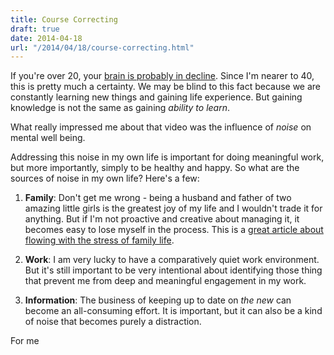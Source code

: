 ```yaml
---
title: Course Correcting
draft: true
date: 2014-04-18
url: "/2014/04/18/course-correcting.html"
---
```


If you're over 20, your [brain is probably in decline](http://youtu.be/UyPrL0cmJRs). Since I'm nearer to 40, this is pretty much a certainty. We may be blind to this fact because we are constantly learning new things and gaining life experience. But gaining knowledge is not the same as gaining *ability to learn*.

What really impressed me about that video was the influence of *noise* on mental well being.

Addressing this noise in my own life is important for doing meaningful work, but more importantly, simply to be healthy and happy. So what are the sources of noise in my own life? Here's a few:

1. **Family**: Don't get me wrong - being a husband and father of two amazing little girls is the greatest joy of my life and I wouldn't trade it for anything. But if I'm not proactive and creative about managing it, it becomes easy to lose myself in the process. This is a [great article about flowing with the stress of family life](http://zenhabits.net/are-we-there-yet/).

2. **Work**: I am very lucky to have a comparatively quiet work environment. But it's still important to be very intentional about identifying those thing that prevent me from deep and meaningful engagement in my work.

3. **Information**: The business of keeping up to date on *the new* can become an all-consuming effort. It is important, but it can also be a kind of noise that becomes purely a distraction.

For me
